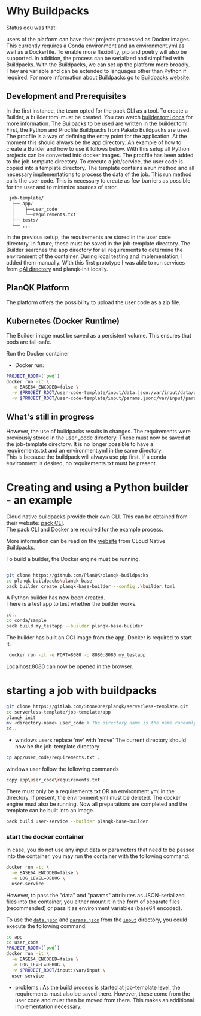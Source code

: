 # Why Buildpacks

Status qou was that:

users of the platform can have their projects processed as Docker images.
This currently requires a Conda environment and an environment.yml as well as a Dockerfile.
To enable more flexibility, pip and poetry will also be supported.
In addition, the process can be serialized and simplified with Buildpacks.
With the Buildpacks, we can set up the platform more broadly.
They are variable and can be extended to languages other than Python if required.
For more information about Buildpacks go to [Buildpacks website](https://buildpacks.io/).

## Development and Prerequisites

In the first instance, the team opted for the pack CLI as a tool. 
To create a Builder, a builder.toml must be created.
You can watch [builder.toml docs](https://buildpacks.io/docs/reference/config/builder-config/) for more information.
The Builpacks to be used are written in the builder.toml. 
First, the Python and Procfile Buildpacks from Paketo Buildpacks are used.
The procfile is a way of defining the entry point for the application.
At the moment this should always be the app directory.
An example of how to create a Builder and how to use it follows below.
With this setup all Python projects can be converted into docker images.
The procfile has been added to the job-template directory.
To execute a job/service, the user code is copied into a template directory.
The template contains a run method and all necessary implementations to process the data of the job.
This run method calls the user code. This is necessary to create as few barriers as possible for the user and to minimize sources of error.  

```bash
 job-template/
  ├── app/
  │    ├──user_code
  │    └──requirements.txt
  ├── tests/
  └── ...
 ```

In the previous setup, the requirements are stored in the user code directory.
In future, these must be saved in the job-template directory.
The Builder searches the app directory for all requirements to determine the environment of the container.
During local testing and implementation, I added them manually.
With this first prototype I was able to run services from [qAI directory](https://gitlab.com/StoneOne/planqk/qai) and planqk-init locally.

## PlanQK Platform

The platform offers the possibility to upload the user code as a zip file.

## Kubernetes (Docker Runtime)

The Builder image must be saved as a persistent volume.
This ensures that pods are fail-safe.

Run the Docker container
* Docker run:
```bash
PROJECT_ROOT=(`pwd`) 
docker run -it \
  -e BASE64_ENCODED=false \
  -v $PROJECT_ROOT/user-code-template/input/data.json:/var/input/data/data.json \
  -v $PROJECT_ROOT/user-code-template/input/params.json:/var/input/params/params.json \
```


## What's still in progress
However, the use of buildpacks results in changes. The requirements were previously stored in the user _code directory. 
These must now be saved at the job-template directory. 
It is no longer possible to have a requirements.txt and an environment.yml in the same directory.  
This is because the buildpack will always use pip first. 
If a conda environment is desired, no requirements.txt must be present. 




# Creating and using a Python builder - an example

Cloud native buildpacks provide their own CLI. This can be obtained from their website: [pack CLI](https://buildpacks.io/docs/tools/pack/#install).  
The pack CLI and Docker are required for the example process. 

More information can be read on the [website](https://buildpacks.io/docs/concepts/) from CLoud Native Buildpacks.

To build a builder, the Docker engine must be running. 

```bash

git clone https://github.com/PlanQK/planqk-buildpacks
cd planqk-buildpacks\planqk-base
pack builder create planqk-base-builder --config .\builder.toml

```
A Python builder has now been created.  
There is a test app to test whether the builder works. 

```bash
cd..
cd conda/sample
pack build my_testapp --builder planqk-base-builder

```
The builder has built an OCI image from the app. Docker is required to start it. 

```bash
 docker run -it -e PORT=8080 -p 8080:8080 my_testapp
```
Localhost:8080 can now be opened in the browser.




# starting a job with buildpacks

```bash
git clone https://gitlab.com/StoneOne/planqk/serverless-template.git
cd serverless-template/job-template/app
planqk init
mv <directory-name> user_code # The directory name is the name randomly generated by planqk init
cd..
```

* windows users replace 'mv' with 'move'
The current directory should now be the job-template directory

```bash
cp app/user_code/requirements.txt .
```

windows user follow the following commands

```bash
copy app\user_code\requirements.txt .
```

There must only be a requirements.txt OR an environment.yml in the directory. If present, the environment.yml must be deleted. The docker engine must also be running.
Now all preparations are completed and the template can be built into an image.

```bash
pack build user-service --builder planqk-base-builder
```

### start the docker container

In case, you do not use any input data or parameters that need to be passed into the container, you may run the container with the following command:

```bash
docker run -it \
  -e BASE64_ENCODED=false \
  -e LOG_LEVEL=DEBUG \
  user-service
 ```

However, to pass the "data" and "params" attributes as JSON-serialized files into the container, you either mount it in the form of separate files (recommended) or pass it as environment variables (base64 encoded).

To use the [`data.json`](input/data.json) and [`params.json`](input/params.json) from the [`input`](input) directory, you could execute the following command:

```bash 
cd app
cd user_code
PROJECT_ROOT=(`pwd`) 
docker run -it \
  -e BASE64_ENCODED=false \
  -e LOG_LEVEL=DEBUG \
  -v $PROJECT_ROOT/input:/var/input \
  user-service
```


* problems : As the build process is started at job-template level, the requirements must also be saved there. However, these come from the user code and must then be moved from there. This makes an additional implementation necessary.


